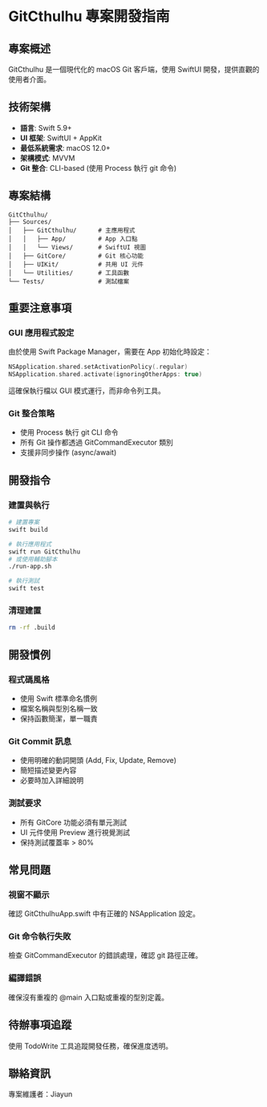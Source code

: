 # GitCthulhu 專案開發指南

## 專案概述
GitCthulhu 是一個現代化的 macOS Git 客戶端，使用 SwiftUI 開發，提供直觀的使用者介面。

## 技術架構
- **語言**: Swift 5.9+
- **UI 框架**: SwiftUI + AppKit
- **最低系統需求**: macOS 12.0+
- **架構模式**: MVVM
- **Git 整合**: CLI-based (使用 Process 執行 git 命令)

## 專案結構
```
GitCthulhu/
├── Sources/
│   ├── GitCthulhu/      # 主應用程式
│   │   ├── App/         # App 入口點
│   │   └── Views/       # SwiftUI 視圖
│   ├── GitCore/         # Git 核心功能
│   ├── UIKit/           # 共用 UI 元件
│   └── Utilities/       # 工具函數
└── Tests/               # 測試檔案
```

## 重要注意事項

### GUI 應用程式設定
由於使用 Swift Package Manager，需要在 App 初始化時設定：
```swift
NSApplication.shared.setActivationPolicy(.regular)
NSApplication.shared.activate(ignoringOtherApps: true)
```
這確保執行檔以 GUI 模式運行，而非命令列工具。

### Git 整合策略
- 使用 Process 執行 git CLI 命令
- 所有 Git 操作都透過 GitCommandExecutor 類別
- 支援非同步操作 (async/await)

## 開發指令

### 建置與執行
```bash
# 建置專案
swift build

# 執行應用程式
swift run GitCthulhu
# 或使用輔助腳本
./run-app.sh

# 執行測試
swift test
```

### 清理建置
```bash
rm -rf .build
```

## 開發慣例

### 程式碼風格
- 使用 Swift 標準命名慣例
- 檔案名稱與型別名稱一致
- 保持函數簡潔，單一職責

### Git Commit 訊息
- 使用明確的動詞開頭 (Add, Fix, Update, Remove)
- 簡短描述變更內容
- 必要時加入詳細說明

### 測試要求
- 所有 GitCore 功能必須有單元測試
- UI 元件使用 Preview 進行視覺測試
- 保持測試覆蓋率 > 80%

## 常見問題

### 視窗不顯示
確認 GitCthulhuApp.swift 中有正確的 NSApplication 設定。

### Git 命令執行失敗
檢查 GitCommandExecutor 的錯誤處理，確認 git 路徑正確。

### 編譯錯誤
確保沒有重複的 @main 入口點或重複的型別定義。

## 待辦事項追蹤
使用 TodoWrite 工具追蹤開發任務，確保進度透明。

## 聯絡資訊
專案維護者：Jiayun